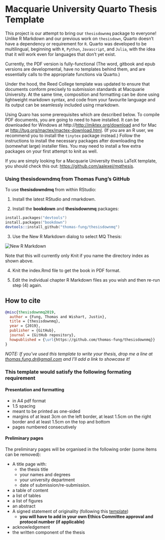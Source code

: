 
<!-- README.md is generated from README.qmd. Please edit that file -->

# Macquarie University Quarto Thesis Template

This project is our attempt to bring our `thesisdownmq` package to
everyone! Unlike R Markdown and our previous work on `thesisdown`,
Quarto doesn’t have a dependency or requirement for `R`. Quarto was
developed to be multilingual, beginning with `R`, `Python`,
`Javascript`, and `Julia`, with the idea that it will work even for
languages that don’t yet exist.

Currently, the PDF version is fully-functional (The word, gitbook and
epub versions are developmental, have no templates behind them, and are
essentially calls to the appropriate functions via Quarto.)

Under the hood, the Reed College template was updated to ensure that
documents conform precisely to submission standards at Macquarie
University. At the same time, composition and formatting can be done
using lightweight markdown syntax, and code from your favourite language
and its output can be seamlessly included using rmarkdown.

Using Quaro has some prerequisites which are described below. To compile
PDF documents, you are going to need to have installed. It can be
downloaded for Windows at http://http://miktex.org/download and for Mac
at http://tug.org/mactex/mactex-download.html. (If you are an R user, we
recommend you to install the `tinytex` package instead.) Follow the
instructions to install the necessary packages after downloading the
(somewhat large) installer files. You may need to install a few extra
packages on your first attempt to knit as well.

If you are simply looking for a Macquarie University thesis LaTeX
template, you should check this out:
https://github.com/aalexei/mqthesis.

### Using thesisdowndmq from Thomas Fung’s GitHub

To use **thesisdowndmq** from within RStudio:

1)  Install the latest RStudio and rmarkdown.

2)  Install the **bookdown** and **thesisdownmq** packages:

``` s
install.packages("devtools")
install.packages("bookdown")
devtools::install_github("thomas-fung/thesisdownmq")
```

3)  Use the New R Markdown dialog to select MQ Thesis:

![New R Markdown](thesis_rmd.png)

Note that this will currently only Knit if you name the directory index
as shown above.

4)  Knit the index.Rmd file to get the book in PDF format.

5)  Edit the individual chapter R Markdown files as you wish and then
    re-run step (4) again.

## How to cite

``` bibtex
@misc{thesisdownmq2019,
  author = {Fung, Thomas and Wishart, Justin},
  title = {thesisdownmq},
  year = {2019},
  publisher = {GitHub},
  journal = {GitHub repository},
  howpublished = {\url{https://github.com/thomas-fung/thesisdownmq}}
}
```

*NOTE: If you’ve used this template to write your thesis, drop me a line
at thomas.fung.dr@gmail.com and I’ll add a link to showcase it!*

### This template would satisfy the following formating requirement

#### Presentation and formatting

- in A4 pdf format
- 1.5 spacing
- meant to be printed as one-sided
- margins of at least 3cm on the left border, at least 1.5cm on the
  right border and at least 1.5cm on the top and bottom
- pages numbered consecutively

#### Preliminary pages

The preliminary pages will be organised in the following order (some
items can be removed):

- A title page with:
  - the thesis title
  - your names and degrees
  - your university department
  - date of submission/re-submission.
- a table of content
- a list of tables
- a list of figures
- an abstract
- A signed statement of originality (following this
  [template](https://students.mq.edu.au/__data/assets/word_doc/0004/1141276/statement-of-originality-example.docx))
  - **you will have to add in your own Ethics Committee approval and
    protocol number (if applicable)**
- acknowledgement
- the written component of the thesis
